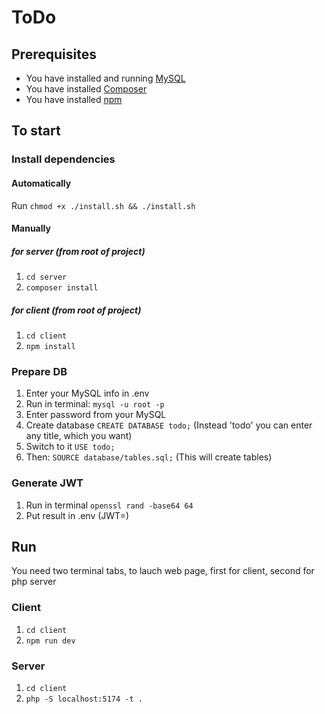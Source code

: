 # ToDo

## Prerequisites
- You have installed and running [MySQL](https://www.mysql.com/)
- You have installed [Composer](https://getcomposer.org/)
- You have installed [npm](https://www.npmjs.com/)

## To start

### Install dependencies
#### Automatically
Run ```chmod +x ./install.sh && ./install.sh```
#### Manually
##### for server (from root of project)
1. ```cd server```
2. ```composer install```
##### for client (from root of project)
1. ```cd client```
2. ```npm install```

### Prepare DB
1. Enter your MySQL info in .env
2. Run in terminal: ```mysql -u root -p```
3. Enter password from your MySQL
4. Create database ```CREATE DATABASE todo;```  (Instead 'todo' you can enter any title, which you want)
5. Switch to it ```USE todo;```
6. Then: ```SOURCE database/tables.sql;``` (This will create tables)

### Generate JWT
1. Run in terminal ```openssl rand -base64 64```
2. Put result in .env (JWT=)

## Run
You need two terminal tabs, to lauch web page, first for client, second for php server
### Client
1. ```cd client```
2. ```npm run dev```
### Server
1. ```cd client```
2. ```php -S localhost:5174 -t .```

